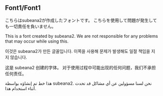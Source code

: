 Font1/Font1
----------------------------------------
こちらはsubeana2が作成したフォントです。
こちらを使用して問題が発生しても一切責任を負いません。

This is a font created by subeana2.
We are not responsible for any problems that may occur while using this.

이것은 subeana2가 만든 글꼴입니다.
이쪽을 사용해 문제가 발생해도 일절 책임을 지지 않습니다.

这是 subeana2 创建的字体。
对于使用过程中可能出现的任何问题，我们不承担任何责任。

هذا خط تم إنشاؤه بواسطة subeana2.
نحن لسنا مسؤولين عن أي مشاكل قد تحدث أثناء استخدام هذا.
